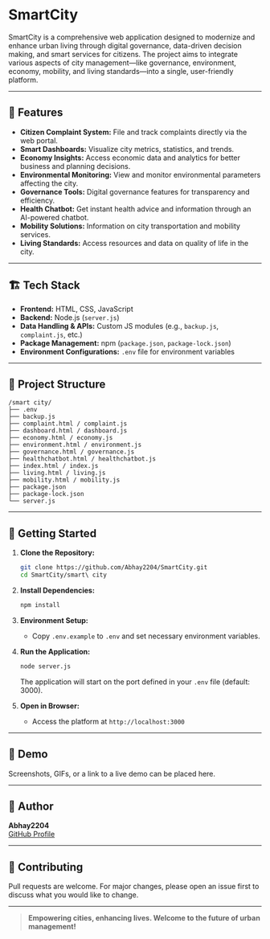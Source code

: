 # SmartCity

SmartCity is a comprehensive web application designed to modernize and enhance urban living through digital governance, data-driven decision making, and smart services for citizens. The project aims to integrate various aspects of city management—like governance, environment, economy, mobility, and living standards—into a single, user-friendly platform.

---

## 🌟 Features

- **Citizen Complaint System:** File and track complaints directly via the web portal.
- **Smart Dashboards:** Visualize city metrics, statistics, and trends.
- **Economy Insights:** Access economic data and analytics for better business and planning decisions.
- **Environmental Monitoring:** View and monitor environmental parameters affecting the city.
- **Governance Tools:** Digital governance features for transparency and efficiency.
- **Health Chatbot:** Get instant health advice and information through an AI-powered chatbot.
- **Mobility Solutions:** Information on city transportation and mobility services.
- **Living Standards:** Access resources and data on quality of life in the city.

---

## 🏗️ Tech Stack

- **Frontend:** HTML, CSS, JavaScript
- **Backend:** Node.js (`server.js`)
- **Data Handling & APIs:** Custom JS modules (e.g., `backup.js`, `complaint.js`, etc.)
- **Package Management:** npm (`package.json`, `package-lock.json`)
- **Environment Configurations:** `.env` file for environment variables

---

## 📁 Project Structure

```
/smart city/
├── .env
├── backup.js
├── complaint.html / complaint.js
├── dashboard.html / dashboard.js
├── economy.html / economy.js
├── environment.html / environment.js
├── governance.html / governance.js
├── healthchatbot.html / healthchatbot.js
├── index.html / index.js
├── living.html / living.js
├── mobility.html / mobility.js
├── package.json
├── package-lock.json
└── server.js
```

---

## 🚀 Getting Started

1. **Clone the Repository:**
   ```bash
   git clone https://github.com/Abhay2204/SmartCity.git
   cd SmartCity/smart\ city
   ```

2. **Install Dependencies:**
   ```bash
   npm install
   ```

3. **Environment Setup:**
   - Copy `.env.example` to `.env` and set necessary environment variables.

4. **Run the Application:**
   ```bash
   node server.js
   ```
   The application will start on the port defined in your `.env` file (default: 3000).

5. **Open in Browser:**
   - Access the platform at `http://localhost:3000`

---

## 🧩 Demo

Screenshots, GIFs, or a link to a live demo can be placed here.

---

## 👤 Author

**Abhay2204**  
[GitHub Profile](https://github.com/Abhay2204)

---

## 🤝 Contributing

Pull requests are welcome. For major changes, please open an issue first to discuss what you would like to change.


---

> **Empowering cities, enhancing lives. Welcome to the future of urban management!**
